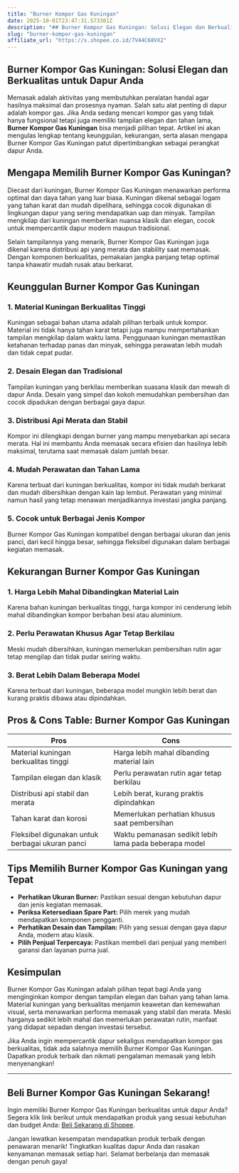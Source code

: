 ```yaml
---
title: "Burner Kompor Gas Kuningan"
date: 2025-10-01T23:47:31.573301Z
description: "## Burner Kompor Gas Kuningan: Solusi Elegan dan Berkualitas untuk Dapur Anda..."
slug: "burner-kompor-gas-kuningan"
affiliate_url: "https://s.shopee.co.id/7V44C68VX2"
---
```

## Burner Kompor Gas Kuningan: Solusi Elegan dan Berkualitas untuk Dapur Anda

Memasak adalah aktivitas yang membutuhkan peralatan handal agar hasilnya maksimal dan prosesnya nyaman. Salah satu alat penting di dapur adalah kompor gas. Jika Anda sedang mencari kompor gas yang tidak hanya fungsional tetapi juga memiliki tampilan elegan dan tahan lama, **Burner Kompor Gas Kuningan** bisa menjadi pilihan tepat. Artikel ini akan mengulas lengkap tentang keunggulan, kekurangan, serta alasan mengapa Burner Kompor Gas Kuningan patut dipertimbangkan sebagai perangkat dapur Anda.

## Mengapa Memilih Burner Kompor Gas Kuningan?

Diecast dari kuningan, Burner Kompor Gas Kuningan menawarkan performa optimal dan daya tahan yang luar biasa. Kuningan dikenal sebagai logam yang tahan karat dan mudah dipelihara, sehingga cocok digunakan di lingkungan dapur yang sering mendapatkan uap dan minyak. Tampilan mengkilap dari kuningan memberikan nuansa klasik dan elegan, cocok untuk mempercantik dapur modern maupun tradisional.

Selain tampilannya yang menarik, Burner Kompor Gas Kuningan juga dikenal karena distribusi api yang merata dan stability saat memasak. Dengan komponen berkualitas, pemakaian jangka panjang tetap optimal tanpa khawatir mudah rusak atau berkarat.

## Keunggulan Burner Kompor Gas Kuningan

### 1. Material Kuningan Berkualitas Tinggi
Kuningan sebagai bahan utama adalah pilihan terbaik untuk kompor. Material ini tidak hanya tahan karat tetapi juga mampu mempertahankan tampilan mengkilap dalam waktu lama. Penggunaan kuningan memastikan ketahanan terhadap panas dan minyak, sehingga perawatan lebih mudah dan tidak cepat pudar.

### 2. Desain Elegan dan Tradisional
Tampilan kuningan yang berkilau memberikan suasana klasik dan mewah di dapur Anda. Desain yang simpel dan kokoh memudahkan pembersihan dan cocok dipadukan dengan berbagai gaya dapur.

### 3. Distribusi Api Merata dan Stabil
Kompor ini dilengkapi dengan burner yang mampu menyebarkan api secara merata. Hal ini membantu Anda memasak secara efisien dan hasilnya lebih maksimal, terutama saat memasak dalam jumlah besar.

### 4. Mudah Perawatan dan Tahan Lama
Karena terbuat dari kuningan berkualitas, kompor ini tidak mudah berkarat dan mudah dibersihkan dengan kain lap lembut. Perawatan yang minimal namun hasil yang tetap menawan menjadikannya investasi jangka panjang.

### 5. Cocok untuk Berbagai Jenis Kompor
Burner Kompor Gas Kuningan kompatibel dengan berbagai ukuran dan jenis panci, dari kecil hingga besar, sehingga fleksibel digunakan dalam berbagai kegiatan memasak.

## Kekurangan Burner Kompor Gas Kuningan

### 1. Harga Lebih Mahal Dibandingkan Material Lain
Karena bahan kuningan berkualitas tinggi, harga kompor ini cenderung lebih mahal dibandingkan kompor berbahan besi atau aluminium.

### 2. Perlu Perawatan Khusus Agar Tetap Berkilau
Meski mudah dibersihkan, kuningan memerlukan pembersihan rutin agar tetap mengilap dan tidak pudar seiring waktu.

### 3. Berat Lebih Dalam Beberapa Model
Karena terbuat dari kuningan, beberapa model mungkin lebih berat dan kurang praktis dibawa atau dipindahkan.

## Pros & Cons Table: Burner Kompor Gas Kuningan

| **Pros**                                           | **Cons**                                                      |
|----------------------------------------------------|--------------------------------------------------------------|
| Material kuningan berkualitas tinggi               | Harga lebih mahal dibanding material lain                  |
| Tampilan elegan dan klasik                         | Perlu perawatan rutin agar tetap berkilau                  |
| Distribusi api stabil dan merata                  | Lebih berat, kurang praktis dipindahkan                   |
| Tahan karat dan korosi                            | Memerlukan perhatian khusus saat pembersihan             |
| Fleksibel digunakan untuk berbagai ukuran panci | Waktu pemanasan sedikit lebih lama pada beberapa model     |

## Tips Memilih Burner Kompor Gas Kuningan yang Tepat

- **Perhatikan Ukuran Burner:** Pastikan sesuai dengan kebutuhan dapur dan jenis kegiatan memasak.
- **Periksa Ketersediaan Spare Part:** Pilih merek yang mudah mendapatkan komponen pengganti.
- **Perhatikan Desain dan Tampilan:** Pilih yang sesuai dengan gaya dapur Anda, modern atau klasik.
- **Pilih Penjual Terpercaya:** Pastikan membeli dari penjual yang memberi garansi dan layanan purna jual.

## Kesimpulan

Burner Kompor Gas Kuningan adalah pilihan tepat bagi Anda yang menginginkan kompor dengan tampilan elegan dan bahan yang tahan lama. Material kuningan yang berkualitas menjamin keawetan dan kemewahan visual, serta menawarkan performa memasak yang stabil dan merata. Meski harganya sedikit lebih mahal dan memerlukan perawatan rutin, manfaat yang didapat sepadan dengan investasi tersebut.

Jika Anda ingin mempercantik dapur sekaligus mendapatkan kompor gas berkualitas, tidak ada salahnya memilih Burner Kompor Gas Kuningan. Dapatkan produk terbaik dan nikmati pengalaman memasak yang lebih menyenangkan!

---

## Beli Burner Kompor Gas Kuningan Sekarang!

Ingin memiliki Burner Kompor Gas Kuningan berkualitas untuk dapur Anda? Segera klik link berikut untuk mendapatkan produk yang sesuai kebutuhan dan budget Anda: [Beli Sekarang di Shopee](https://s.shopee.co.id/7V44C68VX2).

Jangan lewatkan kesempatan mendapatkan produk terbaik dengan penawaran menarik! Tingkatkan kualitas dapur Anda dan rasakan kenyamanan memasak setiap hari. Selamat berbelanja dan memasak dengan penuh gaya!